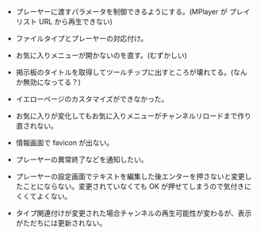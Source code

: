 * プレーヤーに渡すパラメータを制御できるようにする。(MPlayer が プレイ
リスト URL から再生できない)

* ファイルタイプとプレーヤーの対応付け。

* お気に入りメニューが開かないのを直す。(むずかしい)

* 掲示板のタイトルを取得してツールチップに出すところが壊れてる。(なんか無効になってる？)

* イエローページのカスタマイズができなかった。

* お気に入りが変化してもお気に入りメニューがチャンネルリロードまで作り直されない。

* 情報画面で favicon が出ない。

* プレーヤーの異常終了などを通知したい。

* プレーヤーの設定画面でテキストを編集した後エンターを押さないと変更し
  たことにならない。変更されていなくても OK が押せてしまうので気付きに
  くくてよくない。

* タイプ関連付けが変更された場合チャンネルの再生可能性が変わるが、表示
  がただちには更新されない。
